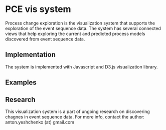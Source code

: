 # PCE vis system

Process change exploration is the visualization system that supports the exploration of the event sequence data. The system has several connected views that help exploring the current and predicted process models discovered from event sequence data.

## Implementation

The system is implemented with Javascript and D3.js visualization library. 

## Examples



## Research

This visualization system is a part of ungoing research on discovering chagnes in event sequence data. For more info, contact the author: anton.yeshchenko (at) gmail.com
